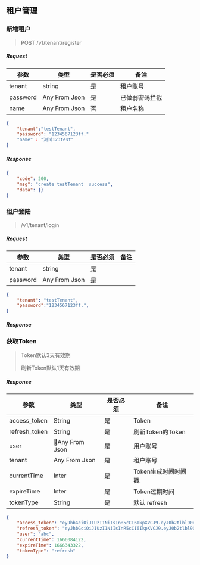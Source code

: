 ## 租户管理



### 新增租户

> POST /v1/tenant/register

##### Request

| 参数     | 类型          | 是否必须 | 备注           |
| -------- | ------------- | -------- | -------------- |
| tenant   | string        | 是       | 租户账号       |
| password | Any From Json | 是       | 已做弱密码拦截 |
| name     | Any From Json | 否       | 租户名称       |

```json
{
    "tenant":"testTenant",
    "password": "1234567123ff."
    "name" : "测试123test"
}
```



##### Response

```json
{
    "code": 200,
    "msg": "create testTenant  success",
    "data": {}
}
```



### 租户登陆

>/v1/tenant/login

##### Request

| 参数     | 类型          | 是否必须 | 备注 |
| -------- | ------------- | -------- | ---- |
| tenant   | string        | 是       |      |
| password | Any From Json | 是       |      |

```json
{
    "tenant": "testTenant",
    "password":"1234567123ff.",
}
```

##### Response





###  获取Token

> Token默认3天有效期
>
> 刷新Token默认1天有效期

##### Response

| 参数          | 类型          | 是否必须 | 备注                |
| ------------- | ------------- | -------- | ------------------- |
| access_token  | String        | 是       | Token               |
| refresh_token | String        | 是       | 刷新Token的Token    |
| user          | Any From Json | 是       | 用户账号            |
| tenant        | Any From Json | 是       | 租户账号            |
| currentTime   | Inter         | 是       | Token生成时间时间戳 |
| expireTime    | Inter         | 是       | Token过期时间       |
| tokenType     | String        | 是       | 默认 refresh        |



```json
{
    "access_token": "eyJhbGciOiJIUzI1NiIsInR5cCI6IkpXVCJ9.eyJ0b2tlbl90eXBlIjoiYWNjZXNzIiwiZXhwIjoxNjY2MjU2OTIyLCJpYXQiOjE2NjYwODQxMjIsImp0aSI6ImRmMWViNmNjNTg5NTRmMmQ5OTJiYTU4OTFkNGFiMjAyIiwidXNlcl9pZCI6MSwidmVyc2lvbiI6IjEifQ.NBM904htlOw5d2Fv8mxDAs-EEXaZUCfIjxb9r6QIU94",
    "refresh_token": "eyJhbGciOiJIUzI1NiIsInR5cCI6IkpXVCJ9.eyJ0b2tlbl90eXBlIjoicmVmcmVzaCIsImV4cCI6MTY2NjM0MzMyMiwiaWF0IjoxNjY2MDg0MTIyLCJqdGkiOiI5OGI5YjcyYWQ0MDU0NjNlYjEwNmE2MmIzMWJkZTc5ZSIsInVzZXJfaWQiOjEsInZlcnNpb24iOiIxIn0.wGt-UfddHoE2qvUO95GHsICc2x1osZVvWLVi_V74KLI",
    "user": "abc",
    "currentTime": 1666084122,
    "expireTime": 1666343322,
    "tokenType": "refresh"
}
```



